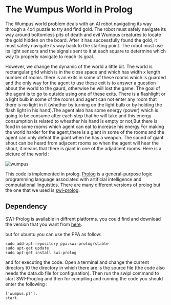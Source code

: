 # The Wumpus World in Prolog
The Wumpus world problem deals with an AI robot navigating its way through a 4x4 puzzle to try and find gold. The robot must safely navigate its way around bottomless pits of death and evil Wumpus creatures to locate the gold hidden on the board. After it has successfully found the gold, it must safely navigate its way back to the starting point. The robot must use its light sensors and the signals sent to it at each square to determine which way to properly navigate to reach its goal.

However, we change the dynamic of the world a little bit. The world is rectangular grid which is in the close space and which has width x length number of rooms. there is an exits in some of these rooms which is guarded and the only way for the agent to use these exit is to answer a question about the world to the gaurd, otherwise he will lost the game. The goal of the agent is to go to outside using one of these exits. There is a flashlight or a light bulb in some of the rooms and agent can not enter any room that there is no light in it (whether by turning on the light bulb or by holding the flash light in his hand).The agent also has some energy (power) which is going to be consume after each step that he will take and this energy consumption is related to wheather his hand is empty or not,But there is food in some rooms which agent can eat to increase his energy.For making the world harder for the agent,there is a giant in some of the rooms and the agent can only defeat the giant when he has a weapon. The sound of giant shout can be heard from adjacent rooms so when the agent will hear the shout, it means that there is giant in one of the adjadcent rooms. Here is a picture of the world : 

![wumpus](http://i63.tinypic.com/9tenvd.jpg)

This code is implemented in prolog. [Prolog](https://en.wikipedia.org/wiki/Prolog) is a general-purpose logic programming language associated with artificial intelligence and computational linguistics. There are many different versions of prolog but the one that we used is [swi-prolog](http://www.swi-prolog.org/).

## Dependency
SWI-Prolog is available in diffrent platforms. you could find and download the version that you want from [here](http://www.swi-prolog.org/download/stable).

but for ubuntu you can use the PPA as follow:

```
sudo add-apt-repository ppa:swi-prolog/stable
sudo apt-get update
sudo apt-get install swi-prolog
```
and for executing the code. Open a terminal and change the current directory t0 the directory in which there are is the source file (the code also needs the data.db file for configuration). Then run the swipl command to start SWI-Proglog and then for compiling and running the code you should enter the following : 

```
['wumpus.pl'].
start.
```


